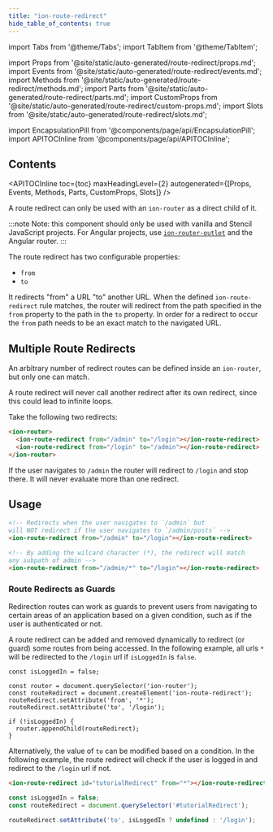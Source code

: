 ```yaml
---
title: "ion-route-redirect"
hide_table_of_contents: true
---
```

import Tabs from '@theme/Tabs';
import TabItem from '@theme/TabItem';

import Props from '@site/static/auto-generated/route-redirect/props.md';
import Events from '@site/static/auto-generated/route-redirect/events.md';
import Methods from '@site/static/auto-generated/route-redirect/methods.md';
import Parts from '@site/static/auto-generated/route-redirect/parts.md';
import CustomProps from '@site/static/auto-generated/route-redirect/custom-props.md';
import Slots from '@site/static/auto-generated/route-redirect/slots.md';

<head>
  <title>ion-route-redirect Plugin: Redirect 'from' a URL 'to' Another URL</title>
  <meta name="description" content="ion-route-redirect is used with as a direct child of an ion-router and redirects 'from' a URL 'to' another URL. Read to learn about the route redirect plugin." />
</head>

import EncapsulationPill from '@components/page/api/EncapsulationPill';
import APITOCInline from '@components/page/api/APITOCInline';



<h2 className="table-of-contents__title">Contents</h2>

<APITOCInline
  toc={toc}
  maxHeadingLevel={2}
  autogenerated={[Props, Events, Methods, Parts, CustomProps, Slots]}
/>



A route redirect can only be used with an `ion-router` as a direct child of it.

:::note
 Note: this component should only be used with vanilla and Stencil JavaScript projects. For Angular projects, use [`ion-router-outlet`](router-outlet.md) and the Angular router.
:::


The route redirect has two configurable properties:
 - `from`
 - `to`

It redirects "from" a URL "to" another URL. When the defined `ion-route-redirect` rule matches, the router will redirect from the path specified in the `from` property to the path in the `to` property. In order for a redirect to occur the `from` path needs to be an exact match to the navigated URL.


## Multiple Route Redirects

An arbitrary number of redirect routes can be defined inside an `ion-router`, but only one can match.

A route redirect will never call another redirect after its own redirect, since this could lead to infinite loops.

Take the following two redirects:

```html
<ion-router>
  <ion-route-redirect from="/admin" to="/login"></ion-route-redirect>
  <ion-route-redirect from="/login" to="/admin"></ion-route-redirect>
</ion-router>
```

If the user navigates to `/admin` the router will redirect to `/login` and stop there. It will never evaluate more than one redirect.




## Usage

```html
<!-- Redirects when the user navigates to `/admin` but
will NOT redirect if the user navigates to `/admin/posts` -->
<ion-route-redirect from="/admin" to="/login"></ion-route-redirect>

<!-- By adding the wilcard character (*), the redirect will match
any subpath of admin -->
<ion-route-redirect from="/admin/*" to="/login"></ion-route-redirect>
```

### Route Redirects as Guards

Redirection routes can work as guards to prevent users from navigating to certain areas of an application based on a given condition, such as if the user is authenticated or not.

A route redirect can be added and removed dynamically to redirect (or guard) some routes from being accessed. In the following example, all urls `*` will be redirected to the `/login` url if `isLoggedIn` is `false`.

```tsx
const isLoggedIn = false;

const router = document.querySelector('ion-router');
const routeRedirect = document.createElement('ion-route-redirect');
routeRedirect.setAttribute('from', '*');
routeRedirect.setAttribute('to', '/login');

if (!isLoggedIn) {
  router.appendChild(routeRedirect);
}
```

Alternatively, the value of `to` can be modified based on a condition. In the following example, the route redirect will check if the user is logged in and redirect to the `/login` url if not.

```html
<ion-route-redirect id="tutorialRedirect" from="*"></ion-route-redirect>
```

```javascript
const isLoggedIn = false;
const routeRedirect = document.querySelector('#tutorialRedirect');

routeRedirect.setAttribute('to', isLoggedIn ? undefined : '/login');
```

<Props />
<Events />
<Methods />
<Parts />
<CustomProps />
<Slots />